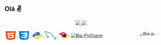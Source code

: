 ## Olá ✌️

<div align="center">
  <a href="https://github.com/thaniabeatriz">
  <img height="120em" src="https://github-readme-stats.vercel.app/api?username=thaniabeatriz&show_icons=true&theme=dracula&include_all_commits=true&count_private=true"/>
  <img height="120em" src="https://github-readme-stats.vercel.app/api/top-langs/?username=thaniabeatriz&layout=compact&langs_count=7&theme=dracula"/>
</div>
  
<div style="display: inline_block"><br>
  <img align="center" alt="Bia-HTML" height="30" width="40" src="https://raw.githubusercontent.com/devicons/devicon/master/icons/html5/html5-original.svg">
  <img align="center" alt="Bia-CSS" height="30" width="40" src="https://raw.githubusercontent.com/devicons/devicon/master/icons/css3/css3-original.svg">
  <img align="center" alt="Bia-PHP" height="30" width="40" src="https://raw.githubusercontent.com/devicons/devicon/master/icons/python/python-original.svg">
  <img align="center" alt="Bia-MYSQL" height="30" width="40" src="https://raw.githubusercontent.com/devicons/devicon/master/icons/mysql/mysql-original.svg">
  <img align="center" alt="Bia-JetBrains" height="30" width="40" src="https://raw.githubusercontent.com/devicons/devicon/master/icons/jetbrains/jetbrains-original.svg">
  <img align="center" alt="Bia-PyCharm" height="30" width="40" src="https://upload.wikimedia.org/wikipedia/commons/1/1d/PyCharm_Icon.svg">
 <img align="right" alt="Bia-pic" height="150" style="border-radius:50px;" src="https://media.discordapp.net/attachments/847481872115040289/965440401081241600/picasion.com_d00945cba18436568971401eb5d0c0e5.gif">
 
  </div>
